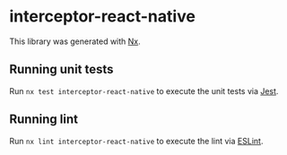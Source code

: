 # interceptor-react-native

This library was generated with [Nx](https://nx.dev).

## Running unit tests

Run `nx test interceptor-react-native` to execute the unit tests via [Jest](https://jestjs.io).

## Running lint

Run `nx lint interceptor-react-native` to execute the lint via [ESLint](https://eslint.org/).
